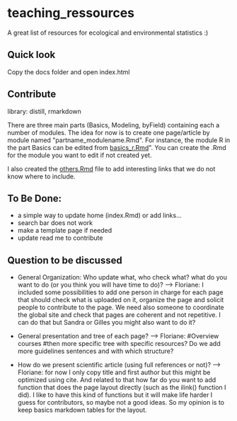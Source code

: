 # teaching_ressources
A great list of resources for ecological and environmental statistics :)


## Quick look
Copy the docs folder and open index.html

## Contribute
library: distill, rmarkdown

There are three main parts (Basics, Modeling, byField) containing each a number of modules. The idea for now is to create one page/article by module named "partname_modulename.Rmd". For instance, the module R in the part Basics can be edited from [basics_r.Rmd](basics_r.Rmd)". You can create the .Rmd for the module you want to edit if not created yet.

I also created the [others.Rmd](others.Rmd) file to add interesting links that we do not know where to include.

## To Be Done:
- a simple way to update home (index.Rmd) or add links...
- search bar does not work
- make a template page if needed
- update read me to contribute

## Question to be discussed
- General Organization: Who update what, who check what? what do you want to do (or you think you will have time to do)?
    --> Floriane: I included some possibilities to add one person in charge for each page that should check what is uploaded on it, organize the page and solicit people to contribute to the page. We need also someone to coordinate the global site and check that pages are coherent and not repetitive. I can do that but Sandra or Gilles you might also want to do it?

- General presentation and tree of each page?
    --> Floriane: #Overview courses #then more specific tree with specific resources? Do we add more guidelines sentences and with which structure?

- How do we present scientific article (using full references or not)? 
    --> Floriane: for now I only copy title and first author but this might be optimized using cite. And related to that how far do you want to add function that does the page layout directly (such as the ilink() function I did). I like to have this kind of functions but it will make life harder I guess for contributors, so maybe not a good ideas. So my opinion is to keep basics markdown tables for the layout.
